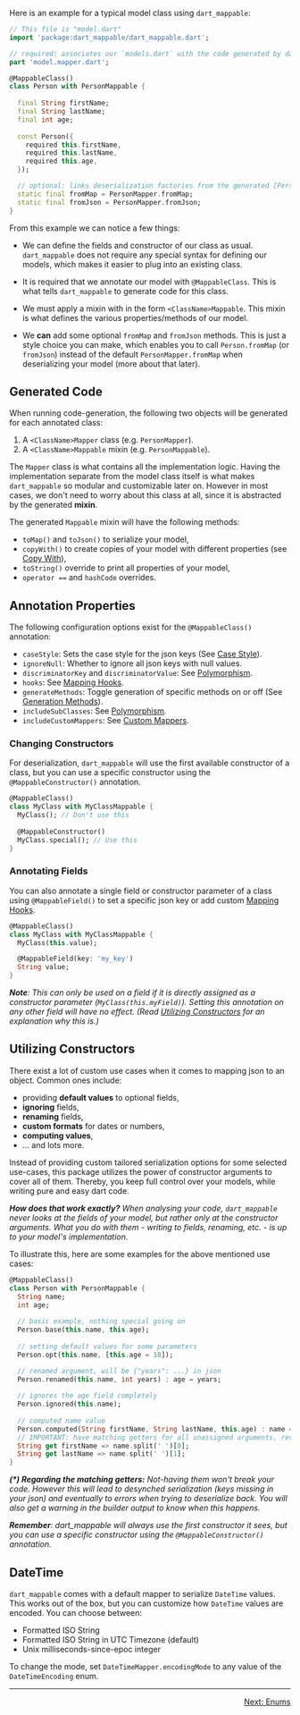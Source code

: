 Here is an example for a typical model class using `dart_mappable`:

```dart
// This file is "model.dart"
import 'package:dart_mappable/dart_mappable.dart';

// required: associates our `models.dart` with the code generated by dart_mappable
part 'model.mapper.dart';

@MappableClass()
class Person with PersonMappable {
  
  final String firstName;
  final String lastName;
  final int age;
  
  const Person({
    required this.firstName, 
    required this.lastName, 
    required this.age,
  });

  // optional: links deserialization factories from the generated [PersonMapper] class
  static final fromMap = PersonMapper.fromMap;
  static final fromJson = PersonMapper.fromJson;
}
```

From this example we can notice a few things:

- We can define the fields and constructor of our class as usual. `dart_mappable` does not
  require any special syntax for defining our models, which makes it easier to plug into an existing class. 

- It is required that we annotate our model with `@MappableClass`. This is what tells 
  `dart_mappable` to generate code for this class.
  
- We must apply a mixin with in the form `<ClassName>Mappable`. This mixin is what defines the 
  various properties/methods of our model.
  
- We **can** add some optional `fromMap` and `fromJson` methods. This is just a style choice you can make,
  which enables you to call `Person.fromMap` (or `fromJson`) instead of the default `PersonMapper.fromMap` when
  deserializing your model (more about that later).
  
## Generated Code

When running code-generation, the following two objects will be generated for each annotated class:

1. A `<ClassName>Mapper` class (e.g. `PersonMapper`). 
2. A `<ClassName>Mappable` mixin (e.g. `PersonMappable`).

The `Mapper` class is what contains all the implementation logic. Having the implementation separate from
the model class itself is what makes `dart_mappable` so modular and customizable later on. However
in most cases, we don't need to worry about this class at all, since it is abstracted by the generated **mixin**.

The generated `Mappable` mixin will have the following methods:

- `toMap()` and `toJson()` to serialize your model,
- `copyWith()` to create copies of your model with different properties (see [Copy With](../topics/Copy-With-topic.html)),
- `toString()` override to print all properties of your model,
- `operator ==` and `hashCode` overrides.

## Annotation Properties

The following configuration options exist for the `@MappableClass()` annotation:

- `caseStyle`: Sets the case style for the json keys (See [Case Style](../topics/Configuration-topic.html#case-styles)).
- `ignoreNull`: Whether to ignore all json keys with null values.
- `discriminatorKey` and `discriminatorValue`: See [Polymorphism](../topics/Polymorphism-topic.html).
- `hooks`: See [Mapping Hooks](../topics/Mapping%20Hooks-topic.html).
- `generateMethods`: Toggle generation of specific methods on or off (See [Generation Methods](../topics/Configuration-topic.html#generation-methods)). 
- `includeSubClasses`: See [Polymorphism](../topics/Polymorphism-topic.html).
- `includeCustomMappers`: See [Custom Mappers](../topics/Custom%20Mappers-topic.html).

### Changing Constructors

For deserialization, `dart_mappable` will use the first available constructor of a class, but you
can use a specific constructor using the `@MappableConstructor()` annotation.

```dart
@MappableClass()
class MyClass with MyClassMappable {
  MyClass(); // Don't use this
  
  @MappableConstructor()
  MyClass.special(); // Use this
}
```

### Annotating Fields

You can also annotate a single field or constructor parameter of a class using `@MappableField()`
to set a specific json key or add custom [Mapping Hooks](../topics/Mapping%20Hooks-topic.html).

```dart
@MappableClass()
class MyClass with MyClassMappable {
  MyClass(this.value);

  @MappableField(key: 'my_key')
  String value;
}
```

***Note**: This can only be used on a field if it is directly assigned as a constructor parameter (`MyClass(this.myField)`).
Setting this annotation on any other field will have no effect. (Read [Utilizing Constructors](#utilizing-constructors) 
for an explanation why this is.)*

## Utilizing Constructors

There exist a lot of custom use cases when it comes to mapping json to an object. Common ones include:

- providing **default values** to optional fields,
- **ignoring** fields,
- **renaming** fields,
- **custom formats** for dates or numbers,
- **computing values**,
- ... and lots more.

Instead of providing custom tailored serialization options for some selected use-cases, this package
utilizes the power of constructor arguments to cover all of them. Thereby, you keep full control
over your models, while writing pure and easy dart code.

***How does that work exactly?** When analysing your code, `dart_mappable` never looks at the fields
of your model, but rather only at the constructor arguments. What you do with them - writing to
fields, renaming, etc. - is up to your model's implementation.*

To illustrate this, here are some examples for the above mentioned use cases:

```dart
@MappableClass()
class Person with PersonMappable {
  String name;
  int age;
    
  // basic example, nothing special going on
  Person.base(this.name, this.age);
  
  // setting default values for some parameters
  Person.opt(this.name, [this.age = 18]);

  // renamed argument, will be {"years": ...} in json
  Person.renamed(this.name, int years) : age = years;
  
  // ignores the age field completely
  Person.ignored(this.name);
 
  // computed name value
  Person.computed(String firstName, String lastName, this.age) : name = '$firstName $lastName';
  // IMPORTANT: have matching getters for all unassigned arguments, reversing the computed value (*)
  String get firstName => name.split(' ')[0];
  String get lastName => name.split(' ')[1];
}
```

***(\*) Regarding the matching getters:** Not-having them won't break your code.
However this will lead to desynched serialization (keys missing in your json) and eventually to
errors when trying to deserialize back. You will also get a warning in the builder output to know
when this happens.*

***Remember**: dart_mappable will always use the first constructor it sees, but you can use a specific
constructor using the `@MappableConstructor()` annotation.*

## DateTime

`dart_mappable` comes with a default mapper to serialize `DateTime` values. This works out of the box, but you
can customize how `DateTime` values are encoded. You can choose between:

- Formatted ISO String
- Formatted ISO String in UTC Timezone (default)
- Unix milliseconds-since-epoc integer

To change the mode, set `DateTimeMapper.encodingMode` to any value of the `DateTimeEncoding` enum.

---

<p align="right"><a href="../topics/Enums-topic.html">Next: Enums</a></p>
